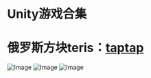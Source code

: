 # Unity游戏合集
# 俄罗斯方块teris：[taptap](https://www.taptap.com/app/85310) 
![Image](https://raw.githubusercontent.com/aschen518/tetris/master/imgs/minesweeper.jpg)
![Image](https://raw.githubusercontent.com/aschen518/tetris/master/imgs/2048.jpg)
![Image](https://raw.githubusercontent.com/aschen518/tetris/master/imgs/tetris.jpg)
